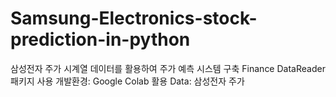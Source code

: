 # Samsung-Electronics-stock-prediction-in-python

  삼성전자 주가 시계열 데이터를 활용하여 주가 예측 시스템 구축
  Finance DataReader 패키지 사용
  개발환경: Google Colab
  활용 Data: 삼성전자 주가
